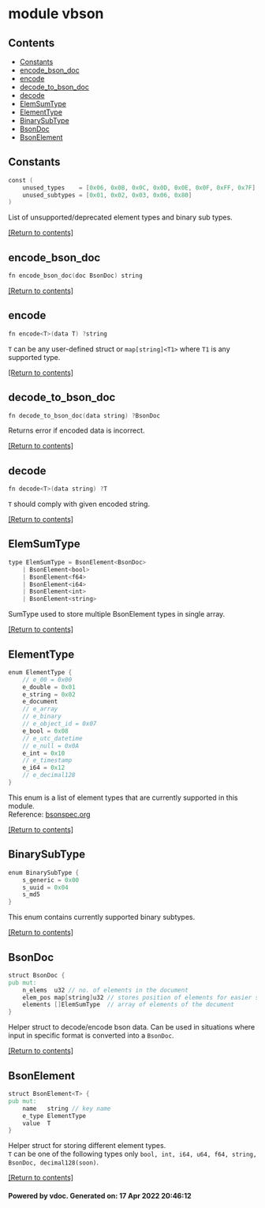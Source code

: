 # module vbson

## Contents
- [Constants](#Constants)
- [encode_bson_doc](#encode_bson_doc)
- [encode](#encode)
- [decode_to_bson_doc](#decode_to_bson_doc)
- [decode](#decode)
- [ElemSumType](#ElemSumType)
- [ElementType](#ElementType)
- [BinarySubType](#BinarySubType)
- [BsonDoc](#BsonDoc)
- [BsonElement](#BsonElement)

## Constants
```v
const (
	unused_types    = [0x06, 0x0B, 0x0C, 0x0D, 0x0E, 0x0F, 0xFF, 0x7F]
	unused_subtypes = [0x01, 0x02, 0x03, 0x06, 0x80]
)
```

List of unsupported/deprecated element types and binary sub types.  

[[Return to contents]](#Contents)

## encode_bson_doc
```v
fn encode_bson_doc(doc BsonDoc) string
```


[[Return to contents]](#Contents)

## encode
```v
fn encode<T>(data T) ?string
```

`T` can be any user-defined struct or `map[string]<T1>` where `T1` is any supported type.  

[[Return to contents]](#Contents)

## decode_to_bson_doc
```v
fn decode_to_bson_doc(data string) ?BsonDoc
```

Returns error if encoded data is incorrect.  

[[Return to contents]](#Contents)

## decode
```v
fn decode<T>(data string) ?T
```

`T` should comply with given encoded string.  

[[Return to contents]](#Contents)

## ElemSumType
```v
type ElemSumType = BsonElement<BsonDoc>
	| BsonElement<bool>
	| BsonElement<f64>
	| BsonElement<i64>
	| BsonElement<int>
	| BsonElement<string>
```

SumType used to store multiple BsonElement types in single array.  

[[Return to contents]](#Contents)

## ElementType
```v
enum ElementType {
	// e_00 = 0x00
	e_double = 0x01
	e_string = 0x02
	e_document
	// e_array
	// e_binary
	// e_object_id = 0x07
	e_bool = 0x08
	// e_utc_datetime
	// e_null = 0x0A
	e_int = 0x10
	// e_timestamp
	e_i64 = 0x12
	// e_decimal128
}
```

This enum is a list of element types that are currently supported in this module.  
Reference: [bsonspec.org](https://bsonspec.org/spec.html)

[[Return to contents]](#Contents)

## BinarySubType
```v
enum BinarySubType {
	s_generic = 0x00
	s_uuid = 0x04
	s_md5
}
```

This enum contains currently supported binary subtypes.  

[[Return to contents]](#Contents)

## BsonDoc
```v
struct BsonDoc {
pub mut:
	n_elems  u32 // no. of elements in the document
	elem_pos map[string]u32 // stores position of elements for easier search
	elements []ElemSumType  // array of elements of the document
}
```

Helper struct to decode/encode bson data. Can be used in situations where input
in specific format is converted into a `BsonDoc`.  

[[Return to contents]](#Contents)

## BsonElement
```v
struct BsonElement<T> {
pub mut:
	name   string // key name
	e_type ElementType
	value  T
}
```

Helper struct for storing different element types.  
`T` can be one of the following types only `bool, int, i64, u64, f64, string, BsonDoc, decimal128(soon)`.  

[[Return to contents]](#Contents)

#### Powered by vdoc. Generated on: 17 Apr 2022 20:46:12
